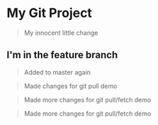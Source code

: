 # My Git Project

> My innocent little change

## I'm in the feature branch

> Added to master again

> Made changes for git pull demo

> Made more changes for git pull/fetch demo

> Made more changes for git pull/fetch demo
